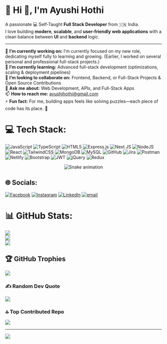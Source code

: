 # 💫 Hi 👋, I'm Ayushi Hothi

A passionate 💻 Self-Taught **Full Stack Developer** from 🇮🇳 India.  
I love building **modern**, **scalable**, and **user-friendly web applications** with a clean balance between **UI** and **backend** logic.  

---

🔭 **I’m currently working on:** I’m currently focused on my new role, dedicating myself fully to learning and growing. (Earlier, I worked on several personal and professional full-stack projects.)  
🌱 **I’m currently learning:** Advanced full-stack development (optimizations, scaling & deployment pipelines)  
👯 **I’m looking to collaborate on:** Frontend, Backend, or Full-Stack Projects & Open Source Contributions  
💬 **Ask me about:** Web Development, APIs, and Full-Stack Apps  
📫 **How to reach me:** ayushihothi@gmail.com  
⚡ **Fun fact:** For me, building apps feels like solving puzzles—each piece of code has its place. 🧩  

# 💻 Tech Stack:
![JavaScript](https://img.shields.io/badge/javascript-%23323330.svg?style=for-the-badge&logo=javascript&logoColor=%23F7DF1E) ![TypeScript](https://img.shields.io/badge/typescript-%23007ACC.svg?style=for-the-badge&logo=typescript&logoColor=white) ![HTML5](https://img.shields.io/badge/html5-%23E34F26.svg?style=for-the-badge&logo=html5&logoColor=white) ![Express.js](https://img.shields.io/badge/express.js-%23404d59.svg?style=for-the-badge&logo=express&logoColor=%2361DAFB) ![Next JS](https://img.shields.io/badge/Next-black?style=for-the-badge&logo=next.js&logoColor=white) ![NodeJS](https://img.shields.io/badge/node.js-6DA55F?style=for-the-badge&logo=node.js&logoColor=white) ![React](https://img.shields.io/badge/react-%2320232a.svg?style=for-the-badge&logo=react&logoColor=%2361DAFB) ![TailwindCSS](https://img.shields.io/badge/tailwindcss-%2338B2AC.svg?style=for-the-badge&logo=tailwind-css&logoColor=white) ![MongoDB](https://img.shields.io/badge/MongoDB-%234ea94b.svg?style=for-the-badge&logo=mongodb&logoColor=white) ![MySQL](https://img.shields.io/badge/mysql-4479A1.svg?style=for-the-badge&logo=mysql&logoColor=white) ![GitHub](https://img.shields.io/badge/github-%23121011.svg?style=for-the-badge&logo=github&logoColor=white) ![Jira](https://img.shields.io/badge/jira-%230A0FFF.svg?style=for-the-badge&logo=jira&logoColor=white) ![Postman](https://img.shields.io/badge/Postman-FF6C37?style=for-the-badge&logo=postman&logoColor=white) ![Netlify](https://img.shields.io/badge/netlify-%23000000.svg?style=for-the-badge&logo=netlify&logoColor=#00C7B7) ![Bootstrap](https://img.shields.io/badge/bootstrap-%238511FA.svg?style=for-the-badge&logo=bootstrap&logoColor=white) ![JWT](https://img.shields.io/badge/JWT-black?style=for-the-badge&logo=JSON%20web%20tokens) ![jQuery](https://img.shields.io/badge/jquery-%230769AD.svg?style=for-the-badge&logo=jquery&logoColor=white) ![Redux](https://img.shields.io/badge/redux-%23593d88.svg?style=for-the-badge&logo=redux&logoColor=white)

<!-- Snake Game Repo View -->

<div align="center">
  <img src="https://profile-readme-generator.com/assets/snake.svg" alt="Snake animation" />
</div>

## 🌐 Socials:
[![Facebook](https://img.shields.io/badge/Facebook-%231877F2.svg?logo=Facebook&logoColor=white)](https://facebook.com/ayushihothi) [![Instagram](https://img.shields.io/badge/Instagram-%23E4405F.svg?logo=Instagram&logoColor=white)](https://instagram.com/ayushi_hothi) [![LinkedIn](https://img.shields.io/badge/LinkedIn-%230077B5.svg?logo=linkedin&logoColor=white)](https://linkedin.com/in/hothiayushi) [![email](https://img.shields.io/badge/Email-D14836?logo=gmail&logoColor=white)](mailto:ayushihothi@gmail.com) 

# 📊 GitHub Stats:
![](https://github-readme-stats.vercel.app/api?username=AyushiHothi&theme=dark&hide_border=false&include_all_commits=true&count_private=true)<br/>
![](https://nirzak-streak-stats.vercel.app/?user=AyushiHothi&theme=dark&hide_border=false)<br/>
![](https://github-readme-stats.vercel.app/api/top-langs/?username=AyushiHothi&theme=dark&hide_border=false&include_all_commits=true&count_private=true&layout=compact)

## 🏆 GitHub Trophies
![](https://github-profile-trophy.vercel.app/?username=AyushiHothi&theme=radical&no-frame=false&no-bg=true&margin-w=4)

### ✍️ Random Dev Quote
![](https://quotes-github-readme.vercel.app/api?type=horizontal&theme=radical)

### 🔝 Top Contributed Repo
![](https://github-contributor-stats.vercel.app/api?username=AyushiHothi&limit=5&theme=dark&combine_all_yearly_contributions=true)

---
[![](https://visitcount.itsvg.in/api?id=AyushiHothi&icon=0&color=0)](https://visitcount.itsvg.in)

<!-- Proudly created with GPRM ( https://gprm.itsvg.in ) -->
